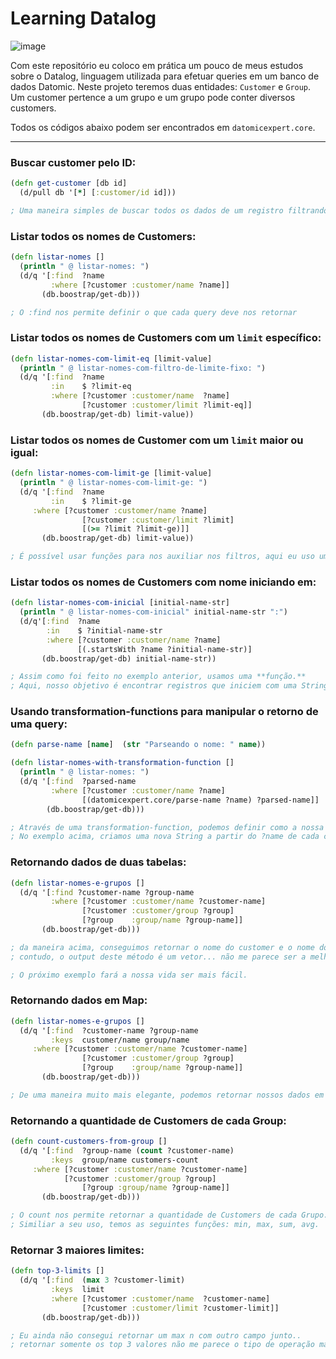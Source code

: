 # Learning Datalog

![image](https://user-images.githubusercontent.com/42384045/147756710-bc4e5973-ec32-4b32-87e6-82e4d1cd215d.png)

Com este repositório eu coloco em prática um pouco de meus estudos sobre o Datalog, linguagem utilizada para efetuar queries em um banco de dados Datomic. Neste projeto teremos duas entidades: `Customer` e `Group`. Um customer pertence a um grupo e um grupo pode conter diversos customers.

Todos os códigos abaixo podem ser encontrados em `datomicexpert.core`.

---

### Buscar customer pelo ID:

```clojure
(defn get-customer [db id]
  (d/pull db '[*] [:customer/id id]))

; Uma maneira simples de buscar todos os dados de um registro filtrando apelas pelo seu ID.
```

### Listar todos os nomes de Customers:

```clojure
(defn listar-nomes []
  (println " @ listar-nomes: ")
  (d/q '[:find  ?name
         :where [?customer :customer/name ?name]]
       (db.boostrap/get-db)))

; O :find nos permite definir o que cada query deve nos retornar
```

### Listar todos os nomes de Customers com um `limit` específico:

```clojure
(defn listar-nomes-com-limit-eq [limit-value]
  (println " @ listar-nomes-com-filtro-de-limite-fixo: ")
  (d/q '[:find  ?name
         :in    $ ?limit-eq
         :where [?customer :customer/name  ?name]
                [?customer :customer/limit ?limit-eq]]
       (db.boostrap/get-db) limit-value))
```

### Listar todos os nomes de Customer com um `limit` maior ou igual:

```clojure
(defn listar-nomes-com-limit-ge [limit-value]
  (println " @ listar-nomes-com-limit-ge: ")
  (d/q '[:find  ?name
         :in    $ ?limit-ge
	 :where [?customer :customer/name ?name]
                [?customer :customer/limit ?limit]
                [(>= ?limit ?limit-ge)]]
       (db.boostrap/get-db) limit-value))

; É possível usar funções para nos auxiliar nos filtros, aqui eu uso um >= para resolver parte dos meus problemas.
```

### Listar todos os nomes de Customers com nome iniciando em:

```clojure
(defn listar-nomes-com-inicial [initial-name-str]
  (println " @ listar-nomes-com-inicial" initial-name-str ":")
  (d/q'[:find  ?name
        :in    $ ?initial-name-str
        :where [?customer :customer/name ?name]
               [(.startsWith ?name ?initial-name-str)]
       (db.boostrap/get-db) initial-name-str))

; Assim como foi feito no exemplo anterior, usamos uma **função.** 
; Aqui, nosso objetivo é encontrar registros que iniciem com uma String em específico.
```

### Usando transformation-functions para manipular o retorno de uma query:

```clojure
(defn parse-name [name]  (str "Parseando o nome: " name))

(defn listar-nomes-with-transformation-function []
  (println " @ listar-nomes: ")
  (d/q '[:find  ?parsed-name
         :where [?customer :customer/name ?name]
                [(datomicexpert.core/parse-name ?name) ?parsed-name]]
        (db.boostrap/get-db)))

; Através de uma transformation-function, podemos definir como a nossa query deve retornar um valor. 
; No exemplo acima, criamos uma nova String a partir do ?name de cada customer.
```

### Retornando dados de duas tabelas:

```clojure
(defn listar-nomes-e-grupos []
  (d/q '[:find ?customer-name ?group-name
         :where [?customer :customer/name ?customer-name]
                [?customer :customer/group ?group]
                [?group    :group/name ?group-name]]
       (db.boostrap/get-db)))

; da maneira acima, conseguimos retornar o nome do customer e o nome do grupo.. 
; contudo, o output deste método é um vetor... não me parece ser a melhor maneira de lidar com isso. 

; O próximo exemplo fará a nossa vida ser mais fácil.
```

### Retornando dados em Map:

```clojure
(defn listar-nomes-e-grupos []
  (d/q '[:find  ?customer-name ?group-name
         :keys  customer/name group/name
	 :where [?customer :customer/name ?customer-name]
                [?customer :customer/group ?group]
                [?group    :group/name ?group-name]]
       (db.boostrap/get-db)))

; De uma maneira muito mais elegante, podemos retornar nossos dados em um Map.
```

### Retornando a quantidade de Customers de cada Group:

```clojure
(defn count-customers-from-group []
  (d/q '[:find  ?group-name (count ?customer-name)
         :keys  group/name customers-count
	 :where [?customer :customer/name ?customer-name]
	        [?customer :customer/group ?group]
                [?group :group/name ?group-name]]
       (db.boostrap/get-db)))

; O count nos permite retornar a quantidade de Customers de cada Grupo. 
; Similiar a seu uso, temos as seguintes funções: min, max, sum, avg.
```

### Retornar 3 maiores limites:

```clojure
(defn top-3-limits []
  (d/q '[:find  (max 3 ?customer-limit)
         :keys  limit 
         :where [?customer :customer/name  ?customer-name]
                [?customer :customer/limit ?customer-limit]]
       (db.boostrap/get-db)))

; Eu ainda não consegui retornar um max n com outro campo junto.. 
; retornar somente os top 3 valores não me parece o tipo de operação mais útil do mundo :)
```
